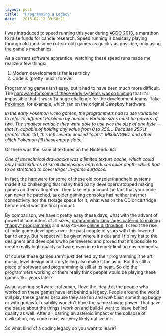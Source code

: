 ```yaml
---
layout: post
title:  "Programming a Legacy"
date:   2013-02-12 09:58:21
---
```


I was introduced to speed running this year during <a href="http://marathon.speeddemosarchive.com/">AGDQ 2013</a>, a marathon to raise funds for cancer research. Speed running is basically playing through old (and some not-so-old) games as quickly as possible, only using the game's mechanics.

As a current software apprentice, watching these speed runs made me realize a few things:
<ol>
  <li>Modern development is far less tricky</li>
  <li>Code is (pretty much) forever</li>
</ol>
Programming games isn't easy, but it had to have been much more difficult. The <a href="http://marc.rawer.de/Gameboy/Docs/GBCPUman.pdf">hardware for some of these early systems was so limiting</a> that it's impossible that it <em>wasn't</em> a huge challenge for the development teams. Take <a href="http://en.wikipedia.org/wiki/Pok%C3%A9mon">Pokémon</a>, for example, which ran on the original Gameboy hardware:

<em>In the early Pokémon video games, the programmers had to use variables to refer to different Pokémon by number. Variable sizes must be powers of two. The smallest variable they were able to use was the size of one byte -- that is, capable of holding any value from 0 to 256. ...Because 256 is greater than 151, this left several unused "slots". MISSINGNO. and other glitch Pokémon fill these empty slots...</em>

Or there was the issue of textures on the Nintendo 64:

<em>One of its technical drawbacks was a limited texture cache, which could only hold textures of small dimensions and reduced color depth, which had to be stretched to cover larger in-game surfaces.</em>

In fact, the hardware for some of these old consoles/handheld systems made it so challenging that many third party developers stopped making games on them altogether. Then take into account the fact that your code can never be patched, as older gaming consoles had neither internet connectivity nor the storage space for it; what was on the CD or cartridge before retail was the final product.

By comparison, we have it pretty easy these days, what with the advent of powerful computers of all sizes, <a href="http://en.wikipedia.org/wiki/Ruby_(programming_language)">programming languages catered to making "happy" programmers</a> and easy-to-use <a href="http://store.steampowered.com/">online distribution</a>. I credit the rise of indie game developers over the past couple of years with this lowered bar to entry. But respect will be given where it's due and I tip my hat to the designers and developers who persevered and proved that it's possible to create really high quality software even in extremely limiting environments.

Of course these games aren't <em>just</em> defined by their programming; the art, music, level design and storytelling also make it fantastic. But it's still a piece of software and programming is still at its heart. So did the programmers working on them really think people would be playing these games 15+ years later?

As an aspiring software craftsman, I love the idea that the people who worked on these games have left behind a legacy. People around the world still play these games because they are fun and <em>well-built</em>; something buggy or with godawful usability wouldn't have the same staying power. That gave me pause about the things I work on and build–I want to leave behind quality as well. After all, barring an asteroid impact or the collapse of civilization, my code repos will very likely outlive me.

So what kind of a coding legacy do you want to leave?
